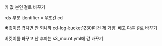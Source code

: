 키 값 본인 걸로 바꾸기



rds 부분 identifier = 무조건 cd



버킷이름 겹치면 안 되니까 cd-log-bucket1230(이건 제 거임) 빼고 다른 걸로 바꾸기



버킷이름 바꾸고 난 후에는 s3_mount.yml에 값 바꾸기
